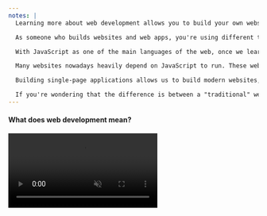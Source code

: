 ```yaml
---
notes: |
  Learning more about web development allows you to build your own websites and web apps that you can publish online and share with the world! If you ever had the idea for a new project or a tool that can be used online, then this workshop is just for you.

  As someone who builds websites and web apps, you're using different technologies or so-called **programming languages**. As we mentioned already, the main languages used on the web are **HTML**, **CSS** and **JavaScript**. In the scope of this course we will focus on JavaScript, but if you have interest in learning more about HTML and CSS, we'd like to encourage you to follow your interest. We can also share more materials on these technologies for further learning at the end of the workshop and we are always open to help you in the future if you keep in touch

  With JavaScript as one of the main languages of the web, once we learn how to read and write JavaScript code, we can build our own **interactive** web experiences.

  Many websites nowadays heavily depend on JavaScript to run. These websites which are mainly based on JavaScript programs are also called **single-page applications**. Examples for popular single-page applications online are [gmail.com](https://gmail.com), [Twitter](https://twitter.com), [Linkedin](https://linkedin.com) or [Instagram](https://instagram.com).

  Building single-page applications allows us to build modern websites, which feel faster and are more responsive than the traditional websites we are used to from the 90s.

  If you're wondering that the difference is between a "traditional" web page and a single page application you can see that difference on the screen now. The left screen is the more "traditional" web page that you can see it kind of "starting over" every time you navigate around the website. This is what is call "server rendered". Single page applications are very different, the difference may seem subtle but you will notice that the app on the right seems "smoother" and doesn't jump around when you navigate to different pages. This is some of the cool stuff that Ember can do
---
```


#### What does web development mean?

<video controls autoplay loop muted playsinline src="/images/traditional-vs-singlepage.webm"></video>
